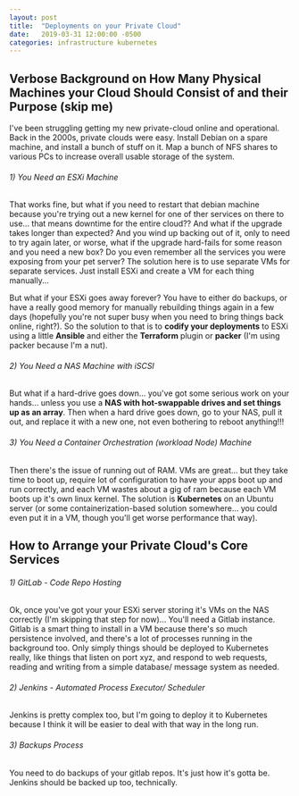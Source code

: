 ```yaml
---
layout: post
title:  "Deployments on your Private Cloud"
date:   2019-03-31 12:00:00 -0500
categories: infrastructure kubernetes
---
```


## Verbose Background on How Many Physical Machines your Cloud Should Consist of and their Purpose (skip me)

I've been struggling getting my new private-cloud online and operational.  Back in the 2000s, private clouds were easy.  Install Debian on a spare machine, and install a bunch of stuff on it.  Map a bunch of NFS shares to various PCs to increase overall usable storage of the system.  

###### 1) You Need an ESXi Machine
That works fine, but what if you need to restart that debian machine because you're trying out a new kernel for one of ther services on there to use...  that means downtime for the entire cloud??  And what if the upgrade takes longer than expected?  And you wind up backing out of it, only to need to try again later, or worse, what if the upgrade hard-fails for some reason and you need a new box?  Do you even remember all the services you were exposing from your pet server?  The solution here is to use separate VMs for separate services.  Just install ESXi and create a VM for each thing manually...

But what if your ESXi goes away forever?  You have to either do backups, or have a really good memory for manually rebuilding things again in a few days (hopefully you're not super busy when you need to bring things back online, right?).  So the solution to that is to **codify your deployments** to ESXi using a little **Ansible** and either the **Terraform** plugin or **packer** (I'm using packer because I'm a nut).  

###### 2) You Need a NAS Machine with iSCSI
But what if a hard-drive goes down... you've got some serious work on your hands... unless you use a **NAS with hot-swappable drives and set things up as an array**.  Then when a hard drive goes down, go to your NAS, pull it out, and replace it with a new one, not even bothering to reboot anything!!!  

###### 3) You Need a Container Orchestration (workload Node) Machine
Then there's the issue of running out of RAM.  VMs are great... but they take time to boot up, require lot of configuration to have your apps boot up and run correctly, and each VM wastes about a gig of ram because each VM boots up it's own linux kernel.  The solution is **Kubernetes** on an Ubuntu server (or some containerization-based solution somewhere... you could even put it in a VM, though you'll get worse performance that way).  


## How to Arrange your Private Cloud's Core Services


###### 1) GitLab - Code Repo Hosting

Ok, once you've got your your ESXi server storing it's VMs on the NAS correctly (I'm skipping that step for now)... You'll need a Gitlab instance.  Gitlab is a smart thing to install in a VM because there's so much persistence involved, and there's a lot of processes running in the background too.  Only simply things should be deployed to Kubernetes really, like things that listen on port xyz, and respond to web requests, reading and writing from a simple database/ message system as needed.  

###### 2) Jenkins - Automated Process Executor/ Scheduler

Jenkins is pretty complex too, but I'm going to deploy it to Kubernetes because I think it will be easier to deal with that way in the long run.  

###### 3) Backups Process

You need to do backups of your gitlab repos.  It's just how it's gotta be.  Jenkins should be backed up too, technically.  
